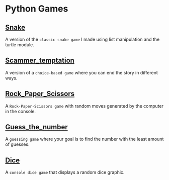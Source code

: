 # Python Games

## [Snake](./Snake.py)
A version of the `classic snake game` I made using list manipulation and the turtle module.

## [Scammer_temptation](./Scammer_temptation.py)
A version of a `choice-based game` where you can end the story in different ways.

## [Rock_Paper_Scissors](./Rock_Paper_Scissors.py)
A `Rock-Paper-Scissors game` with random moves generated by the computer in the console.

## [Guess_the_number](./Guess_the_number.py)
A `guessing game` where your goal is to find the number with the least amount of guesses.

## [Dice](./Dice.py)
A `console dice game` that displays a random dice graphic.
